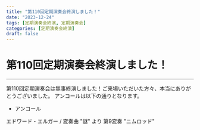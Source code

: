 ```yaml
---
title: "第110回定期演奏会終演しました！"
date: "2023-12-24"
tags: [定期演奏会終演, 定期演奏会]
categories: [定期演奏会終演]
draft: false
---
```


# 第110回定期演奏会終演しました！

---

第110回定期演奏会は無事終演しました！ご来場いただいた方々、本当にありがとうございました。
アンコールは以下の通りとなります。

* アンコール

エドワード・エルガー / 変奏曲 "謎" より 第9変奏 "ニムロッド"
